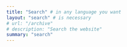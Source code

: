 ```yaml
---
title: "Search" # in any language you want
layout: "search" # is necessary
# url: "/archive"
# description: "Search the website"
summary: "search"
---
```

